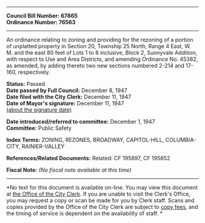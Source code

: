 * * * * *  
  
**Council Bill Number: [](#h0)[](#h2)67865**   
**Ordinance Number: 76563**  
  
* * * * *  
  
An ordinance relating to zoning and providing for the rezoning of a portion of unplatted property in Section 20, Township 25 North, Range 4 East, W. M. and the east 80 feet of Lots 1 to 8 inclusive, Block 2, Sunnyvale Addition, with respect to Use and Area Districts, and amending Ordinance No. 45382, as amended, by adding thereto two new sections numbered 2-214 and 17-160, respectively.  
  
**Status:** Passed   
**Date passed by Full Council:** December 8, 1947   
**Date filed with the City Clerk:** December 11, 1947   
**Date of Mayor's signature:** December 11, 1947   
[(about the signature date)](/~public/approvaldate.htm)   
  
  
**Date introduced/referred to committee:** December 1, 1947   
**Committee:** Public Safety   
  
**Index Terms:** ZONING, REZONES, BROADWAY, CAPITOL-HILL, COLUMBIA-CITY, RAINIER-VALLEY  
  
**References/Related Documents:** Related: CF 195897, CF 195852  
  
**Fiscal Note:** *(No fiscal note available at this time)*  
  
* * * * *  
  
*No text for this document is available on-line. You may view this document at [the Office of the City Clerk](http://www.seattle.gov/leg/clerk/contactUs.htm). If you are unable to visit the Clerk's Office, you may request a copy or scan be made for you by Clerk staff. Scans and copies provided by the Office of the City Clerk are subject to [copy fees](http://clerk.seattle.gov/~public/clerkfees.htm), and the timing of service is dependent on the availability of staff. *  
  
  
